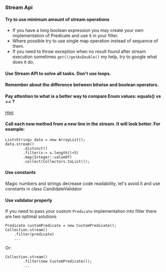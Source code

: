 ### Stream Api

#### Try to use minimum amount of stream operations 
* If you have a long boolean expression you may create your own implementation of Predicate and use it in your filter.
* Where possible try to use single map operation instead of sequence of them. 
* If you need to throw exception when no result found after stream execution sometimes `get()/getAsDouble()` my help, try to google what does it do.
#### Use Stream API to solve all tasks. Don't use loops.
#### Remember about the difference between bitwise and boolean operators.
#### Pay attention to what is a better way to compare Enum values: equals() vs == ?
[Hint](https://stackoverflow.com/a/1750453)
#### Call each new method from a new line in the stream. It will look better. For example:
```
List<String> data = new ArrayList();
data.stream()
        .distinct()
        .filter(x-> x.length()<5)
        .map(Integer::valueOf)
        .collect(Collectors.toList());
```
#### Use constants 
Magic numbers and strings decrease code readability, let's avoid it and use constants in 
class CandidateValidator

#### Use validator properly
If you need to pass your custom `Predicate` implementation into filter there are two optimal solutions  
``` 
Predicate customPredicate = new CustomPredicate();
Collection.stream()
    .filter(predicate)
    ...
```  
Or:  
``` 
Collection.stream()
        .filter(new CustomPredicate());
        ...
```
